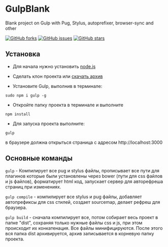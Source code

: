# GulpBlank
Blank project on Gulp with Pug, Stylus, autoprefixer, browser-sync and other


[![GitHub forks](https://img.shields.io/github/forks/pelinoleg/GulpBlank.svg)](https://github.com/pelinoleg/GulpBlank/network)
[![GitHub issues](https://img.shields.io/github/issues/pelinoleg/GulpBlank.svg)](https://github.com/pelinoleg/GulpBlank/issues)
[![GitHub stars](https://img.shields.io/github/stars/pelinoleg/GulpBlank.svg)](https://github.com/pelinoleg/GulpBlank/stargazers)

Установка
-------

- Для начала нужно установить [node.js](https://nodejs.org/en/)
- Сделать клон проекта или [скачать архив](https://github.com/pelinoleg/GulpBlank/archive/master.zip)

- Установите Gulp, выполнив в терминале:
```
sudo npm i gulp -g
```
- Откройте папку проекта в терминале и выполните

```
npm install
```

- Для запуска проекта выполните:
```
gulp
```
в браузере должна открыться страница с адресом http://localhost:3000


Основные команды
-------------
```gulp``` - Компилирует все pug и  stylus файлы, прописывает все пути для плагинов которые были установлены через bower (пути для css файлов и js файлов), форматирует html код,  запускает сервер для авторефреша страниц при изменениях.

```gulp compile``` - компилирует все stylus и pug файлы, добавляет автопрефиксы для css стилей, создает sourcemap, делает рефреш для браузера.

```gulp build``` - сначала компилирует все, потом собирает весь проект в папке "dist",  сохраняя только нужные файлы css и js, при этом происходит их конкатенация. Все файлы минифицируются. После этого вся папка dist архивируется, архив записывается в корневую папку проекта.
